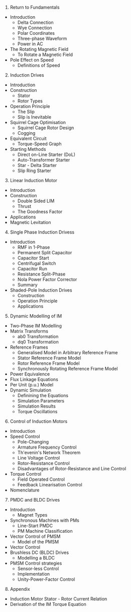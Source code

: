 1. Return to Fundamentals
 -  Introduction
	 -  Delta Connection
	 -  Wye Connection
	 -  Polar Coordinates
	 -  Three-phase Waveform
	 -  Power in AC
 -  The Rotating Magnetic Field
	 -  To Rotate a Magnetic Field
 -  Pole Effect on Speed
	 -  Definitions of Speed
2. Induction Drives
 -  Introduction
 -  Construction
	 -  Stator
	 -  Rotor Types
 -  Operation Principle
	 -  The Slip
	 -  Slip is Inevitable
 -  Squirrel Cage Optimisation
	 -  Squirrel Cage Rotor Design
	 -  Cogging
 -  Equivalent Circuit
	 -  Torque-Speed Graph
 -  Starting Methods
	 -  Direct on-Line Starter (DoL)
	 -  Auto-Transformer Starter
	 -  Star - Delta Starter
	 -  Slip Ring Starter
3. Linear Induction Motor
 -  Introduction
 -  Construction
	 -  Double Sided LIM
	 -  Thrust
	 -  The Goodness Factor
 -  Applications
 -  Magnetic Levitation
4. Single Phase Induction Drivess
 -  Introduction
	 -  RMF in 1-Phase
	 -  Permanent Split Capacitor
	 -  Capacitor Start
	 -  Centrifugal Switch
	 -  Capacitor Run
	 -  Resistance Split-Phase
	 -  Nola Power Factor Corrector
	 -  Summary
 -  Shaded-Pole Induction Drives
	 -  Construction
	 -  Operation Principle
	 -  Applications
5. Dynamic Modelling of IM
 -  Two-Phase IM Modelling
 -  Matrix Transforms
	 -  ab0 Transformation
	 -  dq0 Transformation
 -  Reference Frames
	 -  Generalised Model in Arbitrary Reference Frame
	 -  Stator Reference Frame Model
	 -  Rotor Reference Frame Model
	 -  Synchronously Rotating Reference Frame Model
 -  Power Equivalence
 -  Flux Linkage Equations
 -  Per Unit (p.u.) Model
 -  Dynamic Simulation
	 -  Definining the Equations
	 -  Simulation Parameters
	 -  Simulation Results
	 -  Torque Oscillations
6. Control of Induction Motors
 -  Introduction
 -  Speed Control
	 -  Pole-Changing
	 -  Armature Frequency Control
	 -  Th\'evenin's Network Theorem
	 -  Line Voltage Control
	 -  Rotor-Resistance Control
	 -  Disadvantages of Rotor-Resistance and Line Control
 -  Torque Control
	 -  Field Operated Control
	 -  Feedback Linearisation Control
 -  Nomenclature
7. PMDC and BLDC Drives
 -  Introduction
	 -  Magnet Types
 -  Synchronous Machines with PMs
	 -  Line-Start PMDC
	 -  PM Machine Classification
 -  Vector Control of PMSM
	 -  Model of the PMSM
 -  Vector Control
 -  Brushless DC (BLDC) Drives
	 -  Modelling a BLDC
 -  PMSM Control strategies
	 -  Sensor-less Control
	 -  Implementation
	 -  Unity-Power-Factor Control
8. Appendix
 -  Induction Motor Stator - Rotor Current Relation
 -  Derivation of the IM Torque Equation
